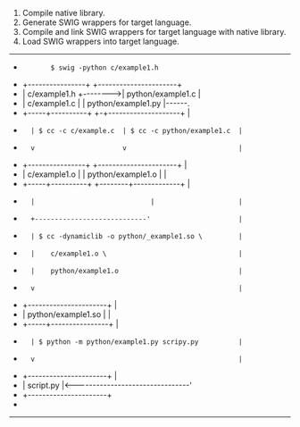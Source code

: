 1. Compile native library.
2. Generate SWIG wrappers for target language.
3. Compile and link SWIG wrappers for target language with native library.
4. Load SWIG wrappers into target language.

************************************************************************
*            $ swig -python c/example1.h
* +----------------+         +----------------------+
* |  c/example1.h  +-------->|  python/example1.c   |
* |  c/example1.c  |         |  python/example1.py  |------.
* +-----+----------+         +-+--------------------+       |
*       | $ cc -c c/example.c  | $ cc -c python/example1.c  |
*       v                      v                            |
* +----------------+         +----------------------+       |
* |  c/example1.о  |         |  python/example1.о   |       |
* +-----+----------+         +--------+-------------+       |
*       |                             |                     |
*       +----------------------------'                      |
*       | $ cc -dynamiclib -о python/_example1.so \         |
*       |    c/example1.о \                                 |
*       |    python/example1.о                              |
*       v                                                   |
* +----------------------+                                  |
* |  python/example1.sо  |                                  |
* +-----+----------------+                                  |
*       | $ python -m python/example1.py scripy.py          |
*       v                                                   |
* +----------------------+                                  |
* |  script.py           |<--------------------------------'
* +----------------------+
*
************************************************************************
